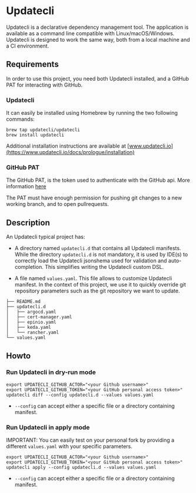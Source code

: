 # Updatecli

Updatecli is a declarative dependency management tool. The application is available as a command line compatible with Linux/macOS/Windows. Updatecli is designed to work the same way, both from a local machine and a CI environment.

## Requirements

In order to use this project, you need both Updatecli installed, and a GitHub PAT for interacting with GitHub.

### Updatecli
It can easily be installed using Homebrew by running the two following commands:

```
brew tap updatecli/updatecli
brew install updatecli
```

Additional installation instructions are available at [www.updatecli.io](https://www.updatecli.io/docs/prologue/installation)

### GitHub PAT

The GitHub PAT, is the token used to authenticate with the GitHub api. More information [here](https://docs.github.com/en/authentication/keeping-your-account-and-data-secure/creating-a-personal-access-token)

The PAT must have enough permission for pushing git changes to a new working branch, and to open pullrequests.

## Description

An Updatecli typical project has:

* A directory named `updatecli.d` that contains all Updatecli manifests. While the directory `updatecli.d` is not mandatory, it is used by IDE(s) to correctly load the Updatecli jsonshema used for validation and auto-completion. This simplifies writing the Updatecli custom DSL.

* A file named `values.yaml`. This file allows to customize Updatecli manifest. In the context of this project, we use it to quickly override git repository parameters such as the git repository we want to update.

```
├── README.md
├── updatecli.d
│   ├── argocd.yaml
│   ├── cert-manager.yaml
│   ├── epinio.yaml
│   ├── keda.yaml
│   └── rancher.yaml
└── values.yaml
```

## Howto

### Run Updatecli in dry-run mode

```
export UPDATECLI_GITHUB_ACTOR="<your Github username>"
export UPDATECLI_GITHUB_TOKEN="<your GitHub personal access token>"
updatecli diff --config updatecli.d --values values.yaml
```

* `--config` can accept either a specific file or a directory containing manifest.

### Run Updatecli in apply mode

IMPORTANT: You can easily test on your personal fork by providing a different `values.yaml` with your specific parameters.

```
export UPDATECLI_GITHUB_ACTOR="<your Github username>"
export UPDATECLI_GITHUB_TOKEN="<your GitHub personal access token>"
updatecli apply --config updatecli.d --values values.yaml
```

* `--config` can accept either a specific file or a directory containing manifest.
